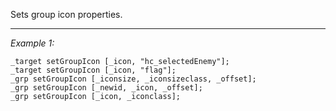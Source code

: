 Sets group icon properties.


---
*Example 1:*
```sqf
_target setGroupIcon [_icon, "hc_selectedEnemy"];
_target setGroupIcon [_icon, "flag"];
_grp setGroupIcon [_iconsize, _iconsizeclass, _offset];
_grp setGroupIcon [_newid, _icon, _offset];
_grp setGroupIcon [_icon, _iconclass];
```
